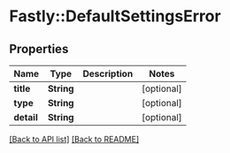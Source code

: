 # Fastly::DefaultSettingsError

## Properties

| Name | Type | Description | Notes |
| ---- | ---- | ----------- | ----- |
| **title** | **String** |  | [optional] |
| **type** | **String** |  | [optional] |
| **detail** | **String** |  | [optional] |

[[Back to API list]](../../README.md#endpoints) [[Back to README]](../../README.md)


